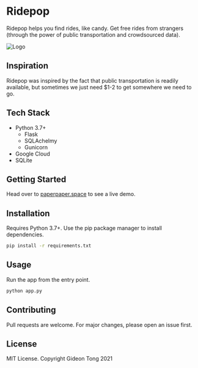 # Ridepop

Ridepop helps you find rides, like candy. Get free rides from strangers (through the power of public transportation and crowdsourced data).

![Logo](https://i.imgur.com/CMlccBM.jpg)

## Inspiration

Ridepop was inspired by the fact that public transportation is readily available, but sometimes we just need $1-2 to get somewhere we need to go.

## Tech Stack

* Python 3.7+
  * Flask
  * SQLAchelmy
  * Gunicorn
* Google Cloud
* SQLite

## Getting Started

Head over to [paperpaper.space](https://paperpaper.space) to see a live demo.

## Installation

Requires Python 3.7+. Use the pip package manager to install dependencies.

```bash
pip install -r requirements.txt
```

## Usage

Run the app from the entry point.

```bash
python app.py
```

## Contributing

Pull requests are welcome. For major changes, please open an issue first.

## License

MIT License. Copyright Gideon Tong 2021
